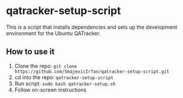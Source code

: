 # qatracker-setup-script
This is a script that installs dependencies and sets up the development environment for the Ubuntu QATracker.

## How to use it
1. Clone the repo: `git clone https://github.com/SmajevicIrfan/qatracker-setup-script.git`
2. cd into the repo: `qatracker-setup-script`
3. Run script: `sudo bash qatracker-setup.sh`
4. Follow on-screen instructions